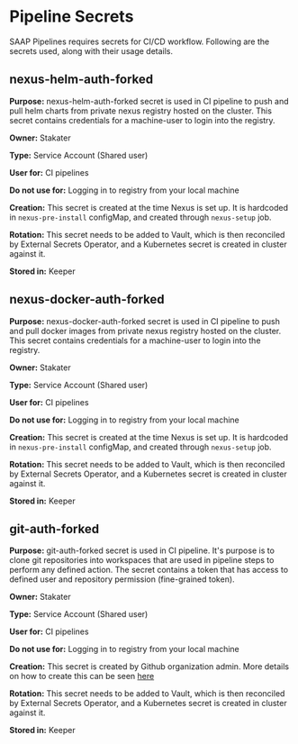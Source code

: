 # Pipeline Secrets

SAAP Pipelines requires secrets for CI/CD workflow. Following are the secrets used, along with their usage details.

## nexus-helm-auth-forked

**Purpose:** nexus-helm-auth-forked secret is used in CI pipeline to push and pull helm charts from private nexus registry hosted on the cluster. This secret contains credentials for a machine-user to login into the registry. 

**Owner:** Stakater

**Type:** Service Account (Shared user)

**User for:** CI pipelines

**Do not use for:** Logging in to registry from your local machine

**Creation:** This secret is created at the time Nexus is set up. It is hardcoded in `nexus-pre-install` configMap, and created through `nexus-setup` job.

**Rotation:** This secret needs to be added to Vault, which is then reconciled by External Secrets Operator, and a Kubernetes secret is created in cluster against it.

**Stored in:** Keeper

## nexus-docker-auth-forked

**Purpose:** nexus-docker-auth-forked secret is used in CI pipeline to push and pull docker images from private nexus registry hosted on the cluster. This secret contains credentials for a machine-user to login into the registry.

**Owner:** Stakater

**Type:** Service Account (Shared user)

**User for:** CI pipelines

**Do not use for:** Logging in to registry from your local machine

**Creation:** This secret is created at the time Nexus is set up. It is hardcoded in `nexus-pre-install` configMap, and created through `nexus-setup` job.

**Rotation:** This secret needs to be added to Vault, which is then reconciled by External Secrets Operator, and a Kubernetes secret is created in cluster against it.

**Stored in:** Keeper

## git-auth-forked

**Purpose:** git-auth-forked secret is used in CI pipeline. It's purpose is to clone git repositories into workspaces that are used in pipeline steps to perform any defined action. The secret contains a token that has access to defined user and repository permission (fine-grained token).

**Owner:** Stakater

**Type:** Service Account (Shared user)

**User for:** CI pipelines

**Do not use for:** Logging in to registry from your local machine

**Creation:** This secret is created by Github organization admin. More details on how to create this can be seen [here](https://docs.github.com/en/authentication/keeping-your-account-and-data-secure/creating-a-personal-access-token)

**Rotation:** This secret needs to be added to Vault, which is then reconciled by External Secrets Operator, and a Kubernetes secret is created in cluster against it.

**Stored in:** Keeper
